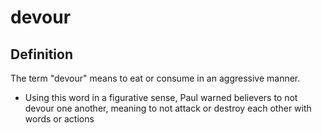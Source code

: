 # devour

## Definition

The term "devour" means to eat or consume in an aggressive manner.

* Using this word in a figurative sense, Paul warned believers to not devour one another, meaning to not attack or destroy each other with words or actions